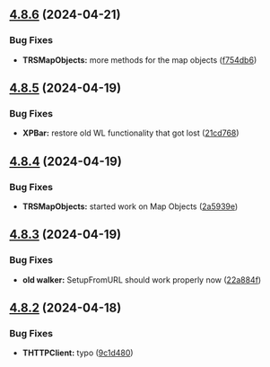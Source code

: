 ## [4.8.6](https://github.com/Torwent/SRL-T/compare/v4.8.5...v4.8.6) (2024-04-21)


### Bug Fixes

* **TRSMapObjects:** more methods for the map objects ([f754db6](https://github.com/Torwent/SRL-T/commit/f754db621f8f3ffdb90543d8a52bbc95162070ca))



## [4.8.5](https://github.com/Torwent/SRL-T/compare/v4.8.4...v4.8.5) (2024-04-19)


### Bug Fixes

* **XPBar:** restore old WL functionality that got lost ([21cd768](https://github.com/Torwent/SRL-T/commit/21cd76845ac6ad1130fac83bef14407cd73916f8))



## [4.8.4](https://github.com/Torwent/SRL-T/compare/v4.8.3...v4.8.4) (2024-04-19)


### Bug Fixes

* **TRSMapObjects:** started work on Map Objects ([2a5939e](https://github.com/Torwent/SRL-T/commit/2a5939ec72baed0958cefb0b07937a22df9a1f86))



## [4.8.3](https://github.com/Torwent/SRL-T/compare/v4.8.2...v4.8.3) (2024-04-19)


### Bug Fixes

* **old walker:** SetupFromURL should work properly now ([22a884f](https://github.com/Torwent/SRL-T/commit/22a884fa2663ba6760061230732d27c34c35be28))



## [4.8.2](https://github.com/Torwent/SRL-T/compare/v4.8.1...v4.8.2) (2024-04-18)


### Bug Fixes

* **THTTPClient:** typo ([9c1d480](https://github.com/Torwent/SRL-T/commit/9c1d480a132500c1d3bd0d3fdacd255a38c36d51))



